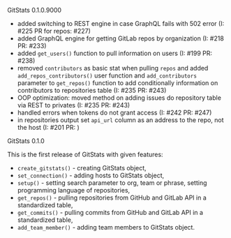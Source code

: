 GitStats 0.1.0.9000

- added switching to REST engine in case GraphQL fails with 502 error (I: #225 PR for repos: #227)
- added GraphQL engine for getting GitLab repos by organization (I: #218 PR: #233)
- added `get_users()` function to pull information on users (I: #199 PR: #238)
- removed `contributors` as basic stat when pulling `repos` and added `add_repos_contributors()` user function and `add_contributors` parameter to `get_repos()` function to add conditionally information on contributors to repositories table (I: #235 PR: #243)
- OOP optimization: moved method on adding issues do repository table via REST to privates (I: #235 PR: #243)
- handled errors when tokens do not grant access (I: #242 PR: #247)
- in repositories output set `api_url` column as an address to the repo, not the host (I: #201 PR: )


GitStats 0.1.0

This is the first release of GitStats with given features:

- `create_gitstats()` - creating GitStats object,
- `set_connection()` - adding hosts to GitStats object,
- `setup()` - setting search parameter to org, team or phrase, setting programming language of repositories,
- `get_repos()` - pulling repositories from GitHub and GitLab API in a standardized table,
- `get_commits()` - pulling commits from GitHub and GitLab API in a standardized table,
- `add_team_member()` - adding team members to GitStats object.
